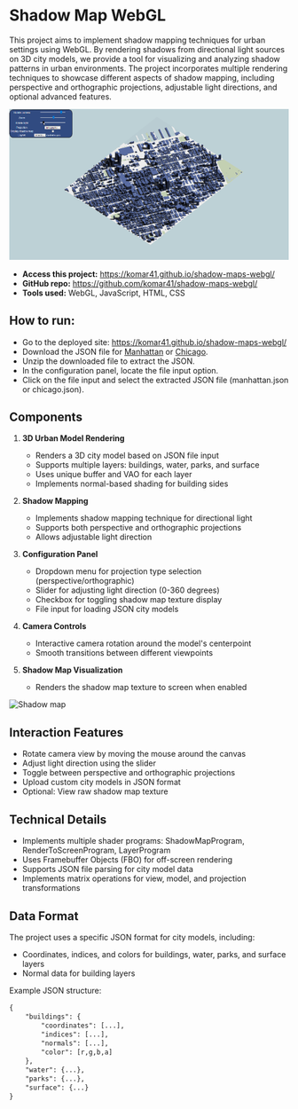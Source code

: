 # Shadow Map WebGL

This project aims to implement shadow mapping techniques for urban settings using WebGL. By rendering shadows from directional light sources on 3D city models, we provide a tool for visualizing and analyzing shadow patterns in urban environments. The project incorporates multiple rendering techniques to showcase different aspects of shadow mapping, including perspective and orthographic projections, adjustable light directions, and optional advanced features.

![Manhattan shadow](manhattan.gif)

- **Access this project:** https://komar41.github.io/shadow-maps-webgl/
- **GitHub repo:** https://github.com/komar41/shadow-maps-webgl/
- **Tools used:** WebGL, JavaScript, HTML, CSS

## How to run:
- Go to the deployed site: https://komar41.github.io/shadow-maps-webgl/
- Download the JSON file for [Manhattan](https://fmiranda.me/courses/cs425-spring-2021/manhattan.json.zip) or [Chicago](https://fmiranda.me/courses/cs425-spring-2021/chicago.json.zip).
- Unzip the downloaded file to extract the JSON.
- In the configuration panel, locate the file input option.
- Click on the file input and select the extracted JSON file (manhattan.json or chicago.json).

## Components

1. **3D Urban Model Rendering**
    - Renders a 3D city model based on JSON file input
    - Supports multiple layers: buildings, water, parks, and surface
    - Uses unique buffer and VAO for each layer
    - Implements normal-based shading for building sides

2. **Shadow Mapping**
    - Implements shadow mapping technique for directional light
    - Supports both perspective and orthographic projections
    - Allows adjustable light direction

3. **Configuration Panel**
    - Dropdown menu for projection type selection (perspective/orthographic)
    - Slider for adjusting light direction (0-360 degrees)
    - Checkbox for toggling shadow map texture display
    - File input for loading JSON city models

4. **Camera Controls**
    - Interactive camera rotation around the model's centerpoint
    - Smooth transitions between different viewpoints

5. **Shadow Map Visualization**
    - Renders the shadow map texture to screen when enabled

![Shadow map](shadowmap.gif)

## Interaction Features
- Rotate camera view by moving the mouse around the canvas
- Adjust light direction using the slider
- Toggle between perspective and orthographic projections
- Upload custom city models in JSON format
- Optional: View raw shadow map texture

## Technical Details
- Implements multiple shader programs: ShadowMapProgram, RenderToScreenProgram, LayerProgram
- Uses Framebuffer Objects (FBO) for off-screen rendering
- Supports JSON file parsing for city model data
- Implements matrix operations for view, model, and projection transformations

## Data Format
The project uses a specific JSON format for city models, including:
- Coordinates, indices, and colors for buildings, water, parks, and surface layers
- Normal data for building layers

Example JSON structure:
```
{
    "buildings": {
        "coordinates": [...],
        "indices": [...],
        "normals": [...],
        "color": [r,g,b,a]
    },
    "water": {...},
    "parks": {...},
    "surface": {...}
}
```
